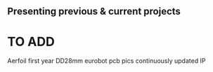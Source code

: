 ## Presenting previous & current projects

# TO ADD
Aerfoil first year
DD28mm
eurobot
pcb pics
continuously updated IP
